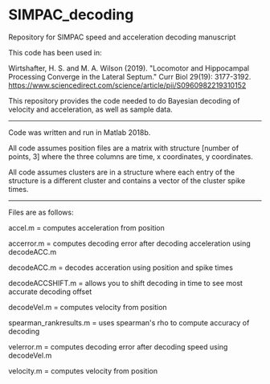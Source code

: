 # SIMPAC_decoding
Repository for SIMPAC speed and acceleration decoding manuscript

This code has been used in:

Wirtshafter, H. S. and M. A. Wilson (2019). "Locomotor and Hippocampal Processing Converge in the Lateral Septum." Curr Biol 29(19): 3177-3192. https://www.sciencedirect.com/science/article/pii/S0960982219310152

This repository provides the code needed to do Bayesian decoding of velocity and acceleration, as well as sample data.

------------------------------------------------------------

Code was written and run in Matlab 2018b.

All code assumes position files are a matrix with structure [number of points, 3] where the three columns are time, x coordinates, y coordinates.

All code assumes clusters are in a structure where each entry of the structure is a different cluster and contains a vector of the cluster spike times.

------------------------------------------------------------


Files are as follows:

accel.m = computes acceleration from position

accerror.m = computes decoding error after decoding acceleration using decodeACC.m

decodeACC.m = decodes acceration using position and spike times

decodeACCSHIFT.m = allows you to shift decoding in time to see most accurate decoding offset

decodeVel.m = computes velocity from position

spearman_rankresults.m = uses spearman's rho to compute accuracy of decoding

velerror.m = computes decoding error after decoding speed using decodeVel.m

velocity.m = computes velocity from position
